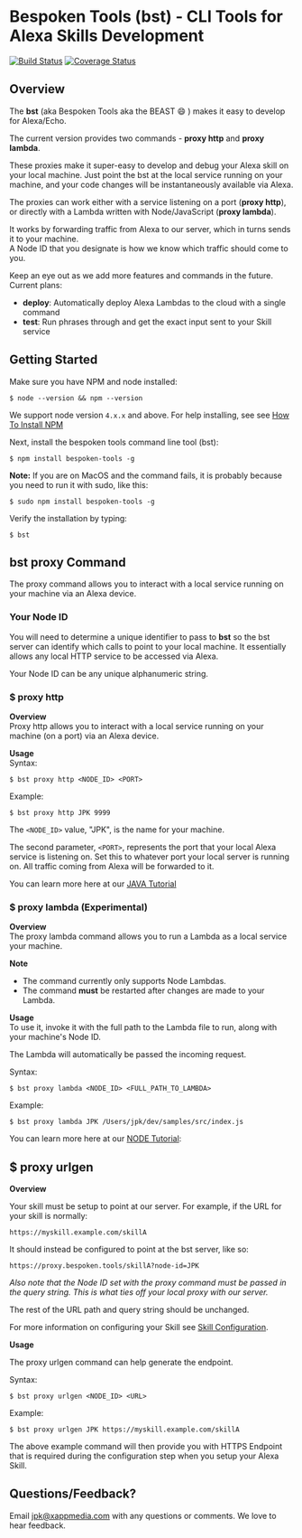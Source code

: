 Bespoken Tools (bst) - CLI Tools for Alexa Skills Development
====================

[![Build Status](https://travis-ci.org/bespoken/bst.svg?branch=master)](https://travis-ci.org/bespoken/bst) [![Coverage Status](https://coveralls.io/repos/github/bespoken/bst/badge.svg?branch=master)](https://coveralls.io/github/bespoken/bst?branch=master)

## Overview
The **bst** (aka Bespoken Tools aka the BEAST :smile: ) makes it easy to develop for Alexa/Echo.

The current version provides two commands - **proxy http** and **proxy lambda**.

These proxies make it super-easy to develop and debug your Alexa skill on your local machine.
Just point the bst at the local service running on your machine, and your code changes will be instantaneously available via Alexa.  

The proxies can work either with a service listening on a port (**proxy http**),  
or directly with a Lambda written with Node/JavaScript (**proxy lambda**).

It works by forwarding traffic from Alexa to our server, which in turns sends it to your machine.  
A Node ID that you designate is how we know which traffic should come to you.

Keep an eye out as we add more features and commands in the future. Current plans:  
- **deploy**: Automatically deploy Alexa Lambdas to the cloud with a single command
- **test**: Run phrases through and get the exact input sent to your Skill service

## Getting Started

Make sure you have NPM and node installed:
```
$ node --version && npm --version
```
We support node version `4.x.x` and above.  For help installing, see see [How To Install NPM](http://blog.npmjs.org/post/85484771375/how-to-install-npm)


Next, install the bespoken tools command line tool (bst):
```
$ npm install bespoken-tools -g
```
__Note:__ If you are on MacOS and the command fails, it is probably because you need to run it with sudo, like this:
```
$ sudo npm install bespoken-tools -g
```
Verify the installation by typing:
```
$ bst
```

## bst proxy Command

The proxy command allows you to interact with a local service running on your machine via an Alexa device.

### Your Node ID

You will need to determine a unique identifier to pass to **bst** so the bst server can identify which calls to point to your local machine.  It essentially allows any local HTTP service to be accessed via Alexa.

Your Node ID can be any unique alphanumeric string.

### $ proxy http
**Overview**  
Proxy http allows you to interact with a local service running on your machine (on a port) via an Alexa device.

**Usage**  
Syntax:
```
$ bst proxy http <NODE_ID> <PORT>
```

Example:
```
$ bst proxy http JPK 9999
```

The `<NODE_ID>` value, "JPK", is the name for your machine.

The second parameter, `<PORT>`, represents the port that your local Alexa service is listening on.  Set this to whatever port your local server is running on. All traffic coming from Alexa will be forwarded to it.

You can learn more here at our [JAVA Tutorial](https://github.com/bespoken/bst/blob/master/docs/TUTORIAL_JAVA.md)

### $ proxy lambda (Experimental)
**Overview**  
The proxy lambda command allows you to run a Lambda as a local service your machine.

**Note**
- The command currently only supports Node Lambdas.
- The command **must** be restarted after changes are made to your Lambda.

**Usage**  
To use it, invoke it with the full path to the Lambda file to run, along with your machine's Node ID.

The Lambda will automatically be passed the incoming request.

Syntax:
```
$ bst proxy lambda <NODE_ID> <FULL_PATH_TO_LAMBDA>
```

Example:  
```
$ bst proxy lambda JPK /Users/jpk/dev/samples/src/index.js
```

You can learn more here at our [NODE Tutorial](https://github.com/bespoken/bst/blob/master/docs/TUTORIAL_NODE.md):

## $ proxy urlgen

**Overview**

Your skill must be setup to point at our server. For example, if the URL for your skill is normally:
```
https://myskill.example.com/skillA
```

It should instead be configured to point at the bst server, like so:
```
https://proxy.bespoken.tools/skillA?node-id=JPK
```

_Also note that the Node ID set with the proxy command must be passed in the query string.  This is what ties off your local proxy with our server._

The rest of the URL path and query string should be unchanged.

For more information on configuring your Skill see [Skill Configuration](https://github.com/bespoken/bst/blob/master/docs/SKILL_CONFIGURATION.md).

**Usage**

The proxy urlgen command can help generate the endpoint.

Syntax:
```
$ bst proxy urlgen <NODE_ID> <URL>
```

Example:
```
$ bst proxy urlgen JPK https://myskill.example.com/skillA
```

The above example command will then provide you with HTTPS Endpoint that is required during the configuration step when you setup your Alexa Skill.


## Questions/Feedback?
Email jpk@xappmedia.com with any questions or comments. We love to hear feedback.
